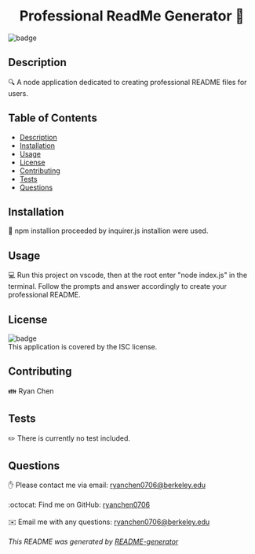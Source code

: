 
<h1 align="center">Professional ReadMe Generator 👋</h1>
  
![badge](https://img.shields.io/badge/license-ISC-brightgreen)<br />
## Description
🔍 A node application dedicated to creating professional README files for users.
## Table of Contents
- [Description](#description)
- [Installation](#installation)
- [Usage](#usage)
- [License](#license)
- [Contributing](#contributing)
- [Tests](#tests)
- [Questions](#questions)
## Installation
💾 npm installion proceeded by inquirer.js installion were used.
## Usage
💻 Run this project on vscode, then at the root enter "node index.js" in the terminal. Follow the prompts and answer accordingly to create your professional README.
## License
![badge](https://img.shields.io/badge/license-ISC-brightgreen)
<br />
This application is covered by the ISC license. 
## Contributing
👪 Ryan Chen
## Tests
✏️ There is currently no test included.
## Questions
✋ Please contact me via email: ryanchen0706@berkeley.edu<br />
<br />
:octocat: Find me on GitHub: [ryanchen0706](https://github.com/ryanchen0706)<br />
<br />
✉️ Email me with any questions: ryanchen0706@berkeley.edu<br /><br />
_This README was generated by [README-generator](https://github.com/ryanchen0706/node)_
    